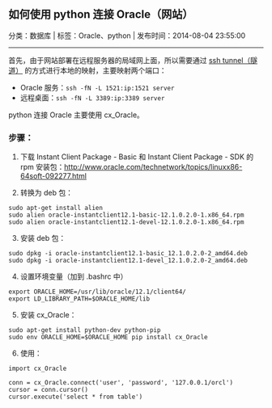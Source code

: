 ## 如何使用 python 连接 Oracle（网站）

分类：数据库 | 标签：Oracle、python | 发布时间：2014-08-04 23:55:00

___

首先，由于网站部署在远程服务器的局域网上面，所以需要通过 [ssh tunnel（隧道）](http://wenzhixin.net.cn/2014/03/15/ssh_tunnel) 的方式进行本地的映射，主要映射两个端口：

* Oracle 服务：```ssh -fN -L 1521:ip:1521 server```
* 远程桌面：```ssh -fN -L 3389:ip:3389 server```

python 连接 Oracle 主要使用 cx_Oracle。

### 步骤：

1. 下载 Instant Client Package - Basic 和 Instant Client Package - SDK 的 rpm 安装包：http://www.oracle.com/technetwork/topics/linuxx86-64soft-092277.html

2. 转换为 deb 包：

```
sudo apt-get install alien
sudo alien oracle-instantclient12.1-basic-12.1.0.2.0-1.x86_64.rpm
sudo alien oracle-instantclient12.1-devel-12.1.0.2.0-1.x86_64.rpm
```

3. 安装 deb 包：

```
sudo dpkg -i oracle-instantclient12.1-basic_12.1.0.2.0-2_amd64.deb
sudo dpkg -i oracle-instantclient12.1-devel_12.1.0.2.0-2_amd64.deb
```

4. 设置环境变量（加到 .bashrc 中）

```
export ORACLE_HOME=/usr/lib/oracle/12.1/client64/
export LD_LIBRARY_PATH=$ORACLE_HOME/lib
```

5. 安装 cx_Oracle：

```
sudo apt-get install python-dev python-pip
sudo env ORACLE_HOME=$ORACLE_HOME pip install cx_Oracle
```

6. 使用：

```
import cx_Oracle

conn = cx_Oracle.connect('user', 'password', '127.0.0.1/orcl')
cursor = conn.cursor()
cursor.execute('select * from table')
```